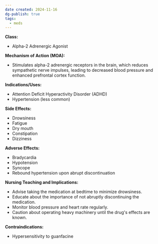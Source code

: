 ```yaml
---
date created: 2024-11-16
dg-publish: true
tags:
  - meds
---
```

**Class:**
- Alpha-2 Adrenergic Agonist

**Mechanism of Action (MOA):**
- Stimulates alpha-2 adrenergic receptors in the brain, which reduces sympathetic nerve impulses, leading to decreased blood pressure and enhanced prefrontal cortex function.

**Indications/Uses:**
- Attention Deficit Hyperactivity Disorder (ADHD)
- Hypertension (less common)

**Side Effects:**
- Drowsiness
- Fatigue
- Dry mouth
- Constipation
- Dizziness

**Adverse Effects:**
- Bradycardia
- Hypotension
- Syncope
- Rebound hypertension upon abrupt discontinuation

**Nursing Teaching and Implications:**
- Advise taking the medication at bedtime to minimize drowsiness.
- Educate about the importance of not abruptly discontinuing the medication.
- Monitor blood pressure and heart rate regularly.
- Caution about operating heavy machinery until the drug's effects are known.

**Contraindications:**
- Hypersensitivity to guanfacine